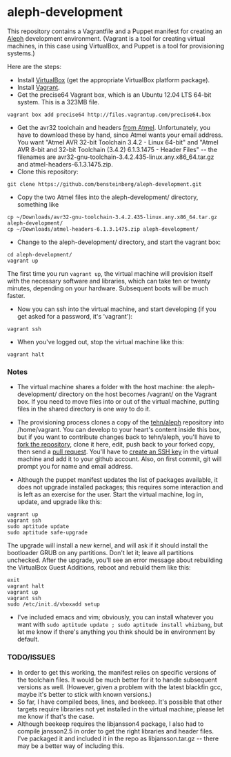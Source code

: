 aleph-development
=================

This repository contains a Vagrantfile and a Puppet manifest for creating an [Aleph](https://github.com/tehn/aleph) development environment.  (Vagrant is a tool for creating virtual machines, in this case using VirtualBox, and Puppet is a tool for provisioning systems.)

Here are the steps:

* Install [VirtualBox](https://www.virtualbox.org/wiki/Downloads) (get the appropriate VirtualBox platform package). 
* Install [Vagrant](http://www.vagrantup.com/downloads).
* Get the precise64 Vagrant box, which is an Ubuntu 12.04 LTS 64-bit system.  This is a 323MB file.
```
vagrant box add precise64 http://files.vagrantup.com/precise64.box
```
* Get the avr32 toolchain and headers [from Atmel](http://www.atmel.com/tools/ATMELAVRTOOLCHAINFORLINUX.aspx). Unfortunately, you have to download these by hand, since Atmel wants your email address.  You want "Atmel AVR 32-bit Toolchain 3.4.2 - Linux 64-bit" and "Atmel AVR 8-bit and 32-bit Toolchain (3.4.2) 6.1.3.1475 - Header Files" -- the filenames are avr32-gnu-toolchain-3.4.2.435-linux.any.x86_64.tar.gz and atmel-headers-6.1.3.1475.zip. 
* Clone this repository:
```
git clone https://github.com/bensteinberg/aleph-development.git
```
* Copy the two Atmel files into the aleph-development/ directory, something like
```
cp ~/Downloads/avr32-gnu-toolchain-3.4.2.435-linux.any.x86_64.tar.gz aleph-development/
cp ~/Downloads/atmel-headers-6.1.3.1475.zip aleph-development/
```
* Change to the aleph-development/ directory, and start the vagrant box:
```
cd aleph-development/
vagrant up
```
The first time you run `vagrant up`, the virtual machine will provision itself with the necessary software and libraries, which can take ten or twenty minutes, depending on your hardware.  Subsequent boots will be much faster.
* Now you can ssh into the virtual machine, and start developing (if you get asked for a password, it's 'vagrant'):
```
vagrant ssh
```
* When you've logged out, stop the virtual machine like this:
```
vagrant halt
```

### Notes
* The virtual machine shares a folder with the host machine: the aleph-development/ directory on the host becomes /vagrant/ on the Vagrant box.  If you need to move files into or out of the virtual machine, putting files in the shared directory is one way to do it.

* The provisioning process clones a copy of the [tehn/aleph](https://github.com/tehn/aleph) repository into /home/vagrant.  You can develop to your heart's content inside this box, but if you want to contribute changes back to tehn/aleph, you'll have to [fork the repository](https://help.github.com/articles/fork-a-repo), clone it here, edit, push back to your forked copy, then send a [pull request](https://help.github.com/articles/using-pull-requests).  You'll have to [create an SSH key](https://help.github.com/articles/generating-ssh-keys) in the virtual machine and add it to your github account.  Also, on first commit, git will prompt you for name and email address.

* Although the puppet manifest updates the list of packages available, it does not upgrade installed packages; this requires some interaction and is left as an exercise for the user.  Start the virtual machine, log in, update, and upgrade like this:
```
vagrant up
vagrant ssh
sudo aptitude update
sudo aptitude safe-upgrade
```
The upgrade will install a new kernel, and will ask if it should install the bootloader GRUB on any partitions.  Don't let it; leave all partitions unchecked.  After the upgrade, you'll see an error message about rebuilding the VirtualBox Guest Additions, reboot and rebuild them like this:
```
exit
vagrant halt
vagrant up
vagrant ssh
sudo /etc/init.d/vboxadd setup
```

* I've included emacs and vim; obviously, you can install whatever you want with `sudo aptitude update ; sudo aptitude install whizbang`, but let me know if there's anything you think should be in environment by default.

### TODO/ISSUES

* In order to get this working, the manifest relies on specific versions of the toolchain files.  It would be much better for it to handle subsequent versions as well.  (However, given a problem with the latest blackfin gcc, maybe it's better to stick with known versions.)
* So far, I have compiled bees, lines, and beekeep.  It's possible that other targets require libraries not yet installed in the virtual machine; please let me know if that's the case.
* Although beekeep requires the libjansson4 package, I also had to compile jansson2.5 in order to get the right libraries and header files.  I've packaged it and included it in the repo as libjansson.tar.gz -- there may be a better way of including this.